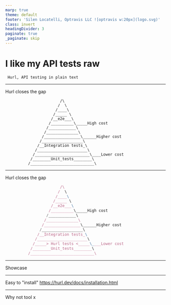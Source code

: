 ```yaml
---
marp: true
theme: default
footer: 'Silen Locatelli, Optravis LLC ![optravis w:20px](logo.svg)'
class: invert
headingDivider: 3
paginate: true
_paginate: skip
---
```


# I like my API tests raw

```
 Hurl, API testing in plain text
```
           


---
Hurl closes the gap

```
                        /\
                       /  \         
                      /____\      
                     /_____ \  
                    /__e2e___\  
                   /__________\_____High cost
                  /____________\
                 /______________\
                /________________\______Higher cost
               /__________________\ 
              /__Integration tests_\
             /______________________\
            /________________________\____Lower cost
           /________Unit_tests________\
          /____________________________\
```
     
---
Hurl closes the gap

```js
                        /\
                       /  \         
                      /____\      
                     /_____ \  
                    /__e2e___\ 
                   /__________\_____High cost
                  /____________\
                 /______________\
                /________________\______Higher cost
               /__________________\ 
              /__Integration tests_\ 
             /______________________\
            /_____> Hurl tests <_____\____Lower cost
           /________Unit_tests________\  
          /____________________________\
```


---
Showcase


---
Easy to "install"
https://hurl.dev/docs/installation.html

---
Why not tool x